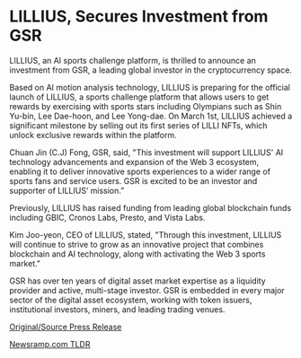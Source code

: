# LILLIUS, Secures Investment from GSR

LILLIUS, an AI sports challenge platform, is thrilled to announce an investment from GSR, a leading global investor in the cryptocurrency space.

Based on AI motion analysis technology, LILLIUS is preparing for the official launch of LILLIUS, a sports challenge platform that allows users to get rewards by exercising with sports stars including Olympians such as Shin Yu-bin, Lee Dae-hoon, and Lee Yong-dae. On March 1st, LILLIUS achieved a significant milestone by selling out its first series of LILLI NFTs, which unlock exclusive rewards within the platform.

Chuan Jin (C.J) Fong, GSR, said, "This investment will support LILLIUS' AI technology advancements and expansion of the Web 3 ecosystem, enabling it to deliver innovative sports experiences to a wider range of sports fans and service users. GSR is excited to be an investor and supporter of LILLIUS’ mission.”

Previously, LILLIUS has raised funding from leading global blockchain funds including GBIC, Cronos Labs, Presto, and Vista Labs.

Kim Joo-yeon, CEO of LILLIUS, stated, "Through this investment, LILLIUS will continue to strive to grow as an innovative project that combines blockchain and AI technology, along with activating the Web 3 sports market."

GSR has over ten years of digital asset market expertise as a liquidity provider and active, multi-stage investor. GSR is embedded in every major sector of the digital asset ecosystem, working with token issuers, institutional investors, miners, and leading trading venues. 

[Original/Source Press Release](https://blockchainwire.io/press-release/lillius-secures-investment-from-gsr) 

[Newsramp.com TLDR](https://newsramp.com/None) 